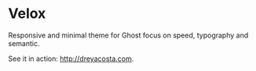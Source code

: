 # Velox

Responsive and minimal theme for Ghost focus on speed, typography and semantic.

See it in action: http://dreyacosta.com.